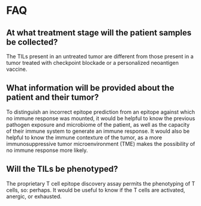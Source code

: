 # FAQ

## At what treatment stage will the patient samples be collected?
The TILs present in an untreated tumor are different from those present in a tumor treated with checkpoint blockade or a personalized neoantigen vaccine.

## What information will be provided about the patient and their tumor?
To distinguish an incorrect epitope prediction from an epitope against which no immune response was mounted, it would be helpful to know the previous pathogen exposure and microbiome of the patient, as well as the capacity of their immune system to generate an immune response. It would also be helpful to know the immune contexture of the tumor, as a more immunosuppressive tumor microenvironment (TME) makes the possibility of no immune response more likely.

## Will the TILs be phenotyped?
The proprietary T cell epitope discovery assay permits the phenotyping of T cells, so: perhaps. It would be useful to know if the T cells are activated, anergic, or exhausted.